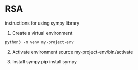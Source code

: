 # RSA
instructions for using sympy library

1. Create a virtual environment 
```
python3 -m venv my-project-env
```
2. Activate environment
source my-project-env/bin/activate

3. Install sympy
pip install sympy

